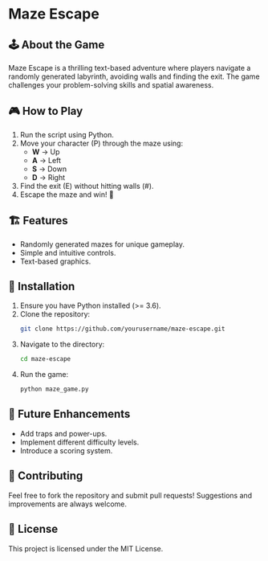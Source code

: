 # Maze Escape

## 🕹️ About the Game
Maze Escape is a thrilling text-based adventure where players navigate a randomly generated labyrinth, avoiding walls and finding the exit. The game challenges your problem-solving skills and spatial awareness.

## 🎮 How to Play
1. Run the script using Python.
2. Move your character (P) through the maze using:
   - **W** → Up
   - **A** → Left
   - **S** → Down
   - **D** → Right
3. Find the exit (E) without hitting walls (#). 
4. Escape the maze and win! 🎉
  
## 🏗️ Features 
- Randomly generated mazes for unique gameplay. 
- Simple and intuitive controls.
- Text-based graphics.       
    
## 🚀 Installation   
1. Ensure you have Python installed (>= 3.6).
2. Clone the repository: 
   ```sh
   git clone https://github.com/yourusername/maze-escape.git
   ```
3. Navigate to the directory:
   ```sh
   cd maze-escape
   ```
4. Run the game:
   ```sh
   python maze_game.py
   ```

## 📌 Future Enhancements
- Add traps and power-ups.
- Implement different difficulty levels.
- Introduce a scoring system.

## 🤝 Contributing
Feel free to fork the repository and submit pull requests! Suggestions and improvements are always welcome.

## 📜 License
This project is licensed under the MIT License.
